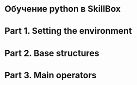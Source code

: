 # Обучение python в SkillBox
# Part 1. Setting the environment
# Part 2. Base structures
# Part 3. Main operators
